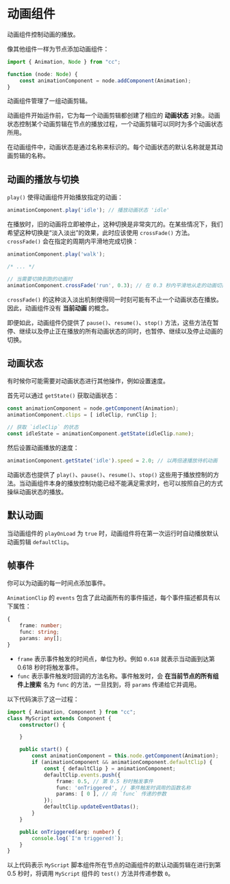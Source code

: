 # 动画组件

动画组件控制动画的播放。

像其他组件一样为节点添加动画组件：

```ts
import { Animation, Node } from "cc";

function (node: Node) {
    const animationComponent = node.addComponent(Animation);
}
```

动画组件管理了一组动画剪辑。

动画组件开始运作前，它为每一个动画剪辑都创建了相应的 **动画状态** 对象。动画状态控制某个动画剪辑在节点的播放过程，一个动画剪辑可以同时为多个动画状态所用。

在动画组件中，动画状态是通过名称来标识的。每个动画状态的默认名称就是其动画剪辑的名称。

## 动画的播放与切换

`play()` 使得动画组件开始播放指定的动画：

```ts
animationComponent.play('idle'); // 播放动画状态 'idle'
```

在播放时，旧的动画将立即被停止，这种切换是非常突兀的。在某些情况下，我们希望这种切换是“淡入淡出”的效果，此时应该使用 `crossFade()` 方法。`crossFade()` 会在指定的周期内平滑地完成切换：

```ts
animationComponent.play('walk');

/* ... */

// 当需要切换到跑的动画时
animationComponent.crossFade('run', 0.3); // 在 0.3 秒内平滑地从走的动画切换为跑的动画
```

`crossFade()` 的这种淡入淡出机制使得同一时刻可能有不止一个动画状态在播放。因此，动画组件没有 **当前动画** 的概念。

即便如此，动画组件仍提供了 `pause()`、`resume()`、`stop()` 方法，这些方法在暂停、继续以及停止正在播放的所有动画状态的同时，也暂停、继续以及停止动画的切换。

## 动画状态

有时候你可能需要对动画状态进行其他操作，例如设置速度。

首先可以通过 `getState()` 获取动画状态：

```ts
const animationComponent = node.getComponent(Animation);
animationComponent.clips = [ idleClip, runClip ];

// 获取 `idleClip` 的状态
const idleState = animationComponent.getState(idleClip.name);
```

然后设置动画播放的速度：

```ts
animationComponent.getState('idle').speed = 2.0; // 以两倍速播放待机动画
```

动画状态也提供了 `play()`、`pause()`、`resume()`、`stop()` 这些用于播放控制的方法。当动画组件本身的播放控制功能已经不能满足需求时，也可以按照自己的方式操纵动画状态的播放。

## 默认动画

当动画组件的 `playOnLoad` 为 `true` 时，动画组件将在第一次运行时自动播放默认动画剪辑 `defaultClip`。

## 帧事件

你可以为动画的每一时间点添加事件。

`AnimationClip` 的 `events` 包含了此动画所有的事件描述，每个事件描述都具有以下属性：

```ts
{
    frame: number;
    func: string;
    params: any[];
}
```

- `frame` 表示事件触发的时间点，单位为秒。例如 `0.618` 就表示当动画到达第 0.618 秒时将触发事件。
- `func` 表示事件触发时回调的方法名称。事件触发时，会 **在当前节点的所有组件上搜索** 名为 `func` 的方法，一旦找到，将 `params` 传递给它并调用。

以下代码演示了这一过程：

```ts
import { Animation, Component } from "cc";
class MyScript extends Component {
    constructor() {

    }

    public start() {
        const animationComponent = this.node.getComponent(Animation);
        if (animationComponent && animationComponent.defaultClip) {
            const { defaultClip } = animationComponent;
            defaultClip.events.push({
                frame: 0.5, // 第 0.5 秒时触发事件
                func: 'onTriggered', // 事件触发时调用的函数名称
                params: [ 0 ], // 向 `func` 传递的参数
            });
            defaultClip.updateEventDatas();
        }
    }

    public onTriggered(arg: number) {
        console.log(`I'm triggered!`);
    }
}
```

以上代码表示 `MyScript` 脚本组件所在节点的动画组件的默认动画剪辑在进行到第 0.5 秒时，将调用 `MyScript` 组件的 `test()` 方法并传递参数 `0`。

